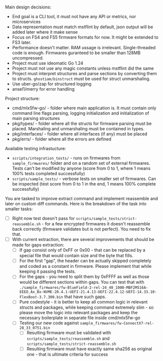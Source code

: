 Main design decisions:
 * End goal is a CLI tool, it must not have any API or metrics, nor microservices
 * Data representation must match mstflint by default, json output will be added later where it make sense
 * Focus on FS4 and FS5 firmware formats for now. It might be extended to FS3 later.
 * Performance doesn't matter. RAM ussage is irrelevant. Single-threaded code is enough. Firmwares guranteed to be smaller than 128MB uncompressed.
 * Project must use ideomatic Go 1.24
 * Project must not use any magic constants unless mstflint did the same
 * Project must interpret structures and parse sections by converting them to structs. `ghostiam/binstruct` must be used for struct unmarshaling.
 * Use uber-go/zap for structured logging
 * ansel1/merry for error handling

Project structure:
 * cmd/mlx5fw-go/ - folder where main application is. It must contain only command line flags parsing, logging initialization and initialization of main parsing structures
 * pkg/types/ - folder where all the structs for firmware parsing must be placed. Marshaling and unmarshaling must be contained in types.
 * pkg/interfaces/ - folder where all interfaces (if any) must be placed
 * pkg/errs/ - folder where all the errors are defined


Available testing infrastucture:
 - `scripts/integration_tests/` - runs on firmwares from `sample_firmwares/` folder and on a random set of external firmwares. Tests can't be modified by anyone (score from 0 to 1, where 1 means 100% tests completed successfully)
 - `scripts/sample_tests/` - verbose tests on smaller set of firmwares. Can be inspected (test score from 0 to 1 in the end, 1 means 100% complete successfully)

You are tasked to improve extract command and implement reassemble and later on custom diff commands. Here is the breakdown of the task into smaller tasks:
- [ ] Right now test doesn't pass for `scripts/sample_tests/strict-reassemble.sh` - for a few encrypted firmwares it doesn't reassemble back correctly (firmware validates but is not perfect). You need to fix that.
- [ ] With current extraction, there are several improvements that should be made for gaps extraction:
  - [ ] If gap consist only of 0xFF or 0x00 - that can be replaced by a special file that would contain size and the byte that fills. 
  - [ ] For the first "gap", the header can be actually skipped completely and coded as a constant in firmware. Please implement that while keeping it passing the tests.
  - [ ] For the gaps - you need to split them by 0xFFFF as well as those would be different sections within gaps. You can test that with `./sample_firmwares/fw-BlueField-2-rel-24_40_1000-MBF2M516A-EEEO_Ax_Bx-NVME-20.4.1-UEFI-21.4.13-UEFI-22.4.12-UEFI-14.33.10-FlexBoot-3.7.300.bin` that have such gaps.
  - [ ] Pure codestyle - it is better to keep all common logic in relevant structs and packages, while keeping command extremely slim - so please move the logic into relevant packages and keep the necessary boilerplate in separate file inside cmd/mlx5fw-go
  - [ ] Testing our new code against `sample_firmwares/fw-ConnectX7-rel-28_33_0751.bin`
    - [ ] Resulting firmware must be validated with `scripts/sample_tests/reassemble.sh` and `scripts/sample_tests/strict-reassemble.sh`
    - [ ] Resulting firmware must have exactly same sha256 as original one - that is ultimate criteria for success
